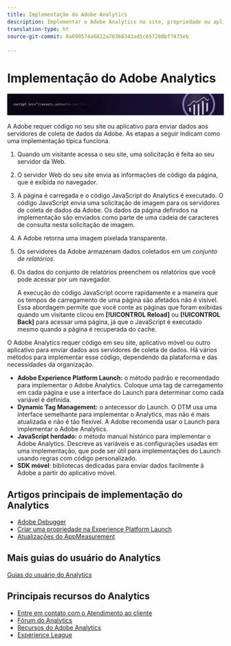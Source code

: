 ```yaml
---
title: Implementação do Adobe Analytics
description: Implementar o Adobe Analytics no site, propriedade ou aplicativo.
translation-type: ht
source-git-commit: 8a090574a6822a76366343ad5c657280bf7475eb

---
```



# Implementação do Adobe Analytics

![Banner](../../assets/doc_banner_implement.png)

A Adobe requer código no seu site ou aplicativo para enviar dados aos servidores de coleta de dados da Adobe. As etapas a seguir indicam como uma implementação típica funciona.

1. Quando um visitante acessa o seu site, uma solicitação é feita ao seu servidor da Web.
2. O servidor Web do seu site envia as informações de código da página, que é exibida no navegador.
3. A página é carregada e o código JavaScript do Analytics é executado.
O código JavaScript envia uma solicitação de imagem para os servidores de coleta de dados da Adobe. Os dados da página definidos na implementação são enviados como parte de uma cadeia de caracteres de consulta nesta solicitação de imagem.

4. A Adobe retorna uma imagem pixelada transparente.
5. Os servidores da Adobe armazenam dados coletados em um *conjunto de relatórios*.
6. Os dados do conjunto de relatórios preenchem os relatórios que você pode acessar por um navegador.

   A execução do código JavaScript ocorre rapidamente e a maneira que os tempos de carregamento de uma página são afetados não é visível. Essa abordagem permite que você conte as páginas que foram exibidas quando um visitante clicou em **[!UICONTROL Reload]** ou **[!UICONTROL Back]** para acessar uma página, já que o JavaScript é executado mesmo quando a página é recuperada do cache.

O Adobe Analytics requer código em seu site, aplicativo móvel ou outro aplicativo para enviar dados aos servidores de coleta de dados. Há vários métodos para implementar esse código, dependendo da plataforma e das necessidades da organização.

* **Adobe Experience Platform Launch:** o método padrão e recomendado para implementar o Adobe Analytics. Coloque uma tag de carregamento em cada página e use a interface do Launch para determinar como cada variável é definida.
* **Dynamic Tag Management:** o antecessor do Launch. O DTM usa uma interface semelhante para implementar o Analytics, mas não é mais atualizada e não é tão flexível. A Adobe recomenda usar o Launch para implementar o Adobe Analytics.
* **JavaScript herdado:** o método manual histórico para implementar o Adobe Analytics. Descreve as variáveis e as configurações usadas em uma implementação, que pode ser útil para implementações do Launch usando regras com código personalizado.
* **SDK móvel**: bibliotecas dedicadas para enviar dados facilmente à Adobe a partir do aplicativo móvel.

## Artigos principais de implementação do Analytics

* [Adobe Debugger](validate/debugger.md)
* [Criar uma propriedade na Experience Platform Launch](launch/create-analytics-property.md)
* [Atualizações do AppMeasurement](appmeasurement-updates.md)

## Mais guias do usuário do Analytics

[Guias do usuário do Analytics](/help/landing/home.md)

## Principais recursos do Analytics

* [Entre em contato com o Atendimento ao cliente](https://helpx.adobe.com/br/contact/enterprise-support.ec.html)
* [Fórum do Analytics](https://forums.adobe.com/community/experience-cloud/analytics-cloud/analytics)
* [Recursos do Adobe Analytics](https://forums.adobe.com/message/10660755)
* [Experience League](https://landing.adobe.com/experience-league/)
